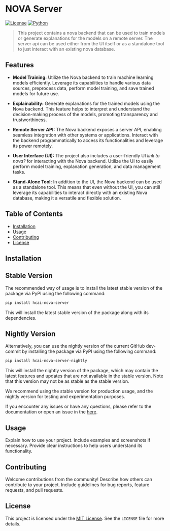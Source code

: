 

# NOVA Server

[![License](https://img.shields.io/badge/License-MIT-red.svg)](https://opensource.org/licenses/MIT)
[![Python](https://img.shields.io/badge/Python-3.8%2B-Green)](https://www.python.org/downloads/release/python-380/)


> This project contains a nova backend that can be used to train models or generate explanations for the models on a remote server.
The server api can be used either from the UI itself or as a standalone tool to just interact with an existing nova database.


## Features

- **Model Training:** Utilize the Nova backend to train machine learning models efficiently. Leverage its capabilities to handle various data sources, preprocess data, perform model training, and save trained models for future use.

- **Explainability:** Generate explanations for the trained models using the Nova backend. This feature helps to interpret and understand the decision-making process of the models, promoting transparency and trustworthiness.

- **Remote Server API:** The Nova backend exposes a server API, enabling seamless integration with other systems or applications. Interact with the backend programmatically to access its functionalities and leverage its power remotely.

- **User Interface (UI):** The project also includes a user-friendly UI *link to nova?* for interacting with the Nova backend. Utilize the UI to easily perform model training, explanation generation, and data management tasks.

- **Stand-Alone Tool:** In addition to the UI, the Nova backend can be used as a standalone tool. This means that even without the UI, you can still leverage its capabilities to interact directly with an existing Nova database, making it a versatile and flexible solution.


## Table of Contents

- [Installation](#installation)
- [Usage](#usage)
- [Contributing](#contributing)
- [License](#license)

## Installation

## Stable Version

The recommended way of usage is to install the latest stable version of the package via PyPI using the following command:

```bash
pip install hcai-nova-server
````
This will install the latest stable version of the package along with its dependencies.

## Nightly Version
Alternatively, you can use the nightly version of the current GitHub dev-commit by installing the package via PyPI using the following command:
```bash
pip install hcai-nova-server-nightly
````
This will install the nightly version of the package, which may contain the latest features and updates that are not available in the stable version. Note that this version may not be as stable as the stable version.

We recommend using the stable version for production usage, and the nightly version for testing and experimentation purposes.

If you encounter any issues or have any questions, please refer to the documentation or open an issue in the [here](https://github.com/hcmlab/nova-server/issues).

## Usage

Explain how to use your project. Include examples and screenshots if necessary. Provide clear instructions to help users understand its functionality.

## Contributing

Welcome contributions from the community! Describe how others can contribute to your project. Include guidelines for bug reports, feature requests, and pull requests.

## License

This project is licensed under the [MIT License](https://opensource.org/licenses/MIT). See the `LICENSE` file for more details.

